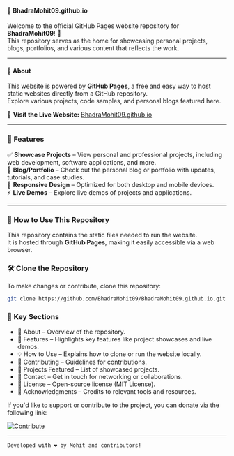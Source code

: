 #### 🎉 BhadraMohit09.github.io  

Welcome to the official GitHub Pages website repository for **BhadraMohit09**! 🚀  
This repository serves as the home for showcasing personal projects, blogs, portfolios, and various content that reflects the work.  

---

#### 📌 About  

This website is powered by **GitHub Pages**, a free and easy way to host static websites directly from a GitHub repository.  
Explore various projects, code samples, and personal blogs featured here.  

🔗 **Visit the Live Website:** [BhadraMohit09.github.io](https://BhadraMohit09.github.io)  

---

### 🌟 Features  

✅ **Showcase Projects** – View personal and professional projects, including web development, software applications, and more.  
📖 **Blog/Portfolio** – Check out the personal blog or portfolio with updates, tutorials, and case studies.  
📱 **Responsive Design** – Optimized for both desktop and mobile devices.  
⚡ **Live Demos** – Explore live demos of projects and applications.  

---

### 🔧 How to Use This Repository  

This repository contains the static files needed to run the website.  
It is hosted through **GitHub Pages**, making it easily accessible via a web browser.  

### 🛠️ Clone the Repository  

To make changes or contribute, clone this repository:  

```bash
git clone https://github.com/BhadraMohit09/BhadraMohit09.github.io.git

```

### 📂 Key Sections
- 📌 About – Overview of the repository.
- 🚀 Features – Highlights key features like project showcases and live demos.
- 💡 How to Use – Explains how to clone or run the website locally.
- 🤝 Contributing – Guidelines for contributions.
- 📌 Projects Featured – List of showcased projects.
- 📩 Contact – Get in touch for networking or collaborations.
- 📜 License – Open-source license (MIT License).
- 🙏 Acknowledgments – Credits to relevant tools and resources.

If you'd like to support or contribute to the project, you can donate via the following link:

[![Contribute](https://img.shields.io/badge/Contribute-Donate-green)](https://razorpay.me/@mohitbhadra)

---

`Developed with ❤️ by Mohit and contributors!`



